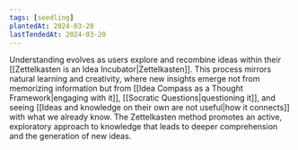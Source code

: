 ```yaml
---
tags: [seedling]
plantedAt: 2024-03-20
lastTendedAt: 2024-03-20
---
```

Understanding evolves as users explore and recombine ideas within their [[Zettelkasten is an Idea Incubator|Zettelkasten]]. This process mirrors natural learning and creativity, where new insights emerge not from memorizing information but from [[Idea Compass as a Thought Framework|engaging with it]], [[Socratic Questions|questioning it]], and seeing [[Ideas and knowledge on their own are not useful|how it connects]] with what we already know. The Zettelkasten method promotes an active, exploratory approach to knowledge that leads to deeper comprehension and the generation of new ideas.
